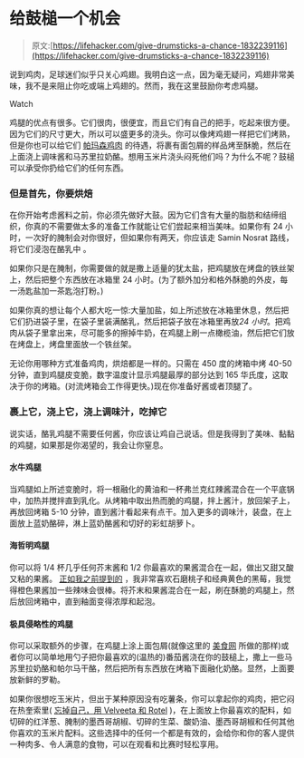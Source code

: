# 给鼓槌一个机会

> 原文:[https://lifehacker.com/give-drumsticks-a-chance-1832239116](https://lifehacker.com/give-drumsticks-a-chance-1832239116)

说到鸡肉，足球迷们似乎只关心鸡翅。我明白这一点，因为毫无疑问，鸡翅非常美味，我不是来阻止你吃或端上鸡翅的。然而，我在这里鼓励你考虑鸡腿。

Watch

鸡腿的优点有很多。它们很肉，很便宜，而且它们有自己的把手，吃起来很方便。因为它们的尺寸更大，所以可以盛更多的浇头。你可以像烤鸡翅一样把它们烤熟，但是你也可以给它们 [帕玛森鸡肉](https://www.foodnetwork.com/recipes/food-network-kitchen/chicken-parmesan-drumsticks-3639805) 的待遇，将裹有面包屑的样品烤至酥脆，然后在上面浇上调味酱和马苏里拉奶酪。想用玉米片浇头闷死他们吗？为什么不呢？鼓槌可以承受你扔给它们的任何东西。

### 但是首先，你要烘焙

在你开始考虑酱料之前，你必须先做好大鼓。因为它们含有大量的脂肪和结缔组织，你真的不需要做太多的准备工作就能让它们尝起来相当美味。如果你有 24 小时，一次好的腌制会对你很好，但如果你有两天，你应该走 Samin Nosrat 路线，将它们浸泡在酪乳中 。

如果你只是在腌制，你需要做的就是撒上适量的犹太盐，把鸡腿放在烤盘的铁丝架上，然后把整个东西放在冰箱里 24 小时。(为了额外加分和格外酥脆的外皮，每一汤匙盐加一茶匙泡打粉。)

如果你真的想让每个人都大吃一惊:大量加盐，如上所述放在冰箱里休息，然后把它们扔进袋子里，在袋子里装满酪乳，然后把袋子放在冰箱里再放*24 小时*。把鸡肉从袋子里拿出来，尽可能多的擦掉牛奶，在鸡腿上刷一点橄榄油，然后把它们放在烤盘上，烤盘里面放一个铁丝架。

无论你用哪种方式准备鸡肉，烘焙都是一样的。只需在 450 度的烤箱中烤 40-50 分钟，直到鸡腿皮变脆，数字温度计显示鸡腿最厚的部分达到 165 华氏度，这取决于你的烤箱。(对流烤箱会工作得更快。)现在你准备好酱或者顶腿了。

### 裹上它，浇上它，浇上调味汁，吃掉它

说实话，酪乳鸡腿不需要任何酱，你应该让鸡自己说话。但是我得到了美味、黏黏的鸡腿，如果那是你渴望的，我会让你窒息。

#### 水牛鸡腿

当鸡腿如上所述变脆时，将一根融化的黄油和一杯弗兰克红辣酱混合在一个平底锅中，加热并搅拌直到乳化。从烤箱中取出热而脆的鸡腿，拌上酱汁，放回架子上，再放回烤箱 5-10 分钟，直到酱汁看起来有点干。加入更多的调味汁，装盘，在上面放上蓝奶酪碎，淋上蓝奶酪酱和切好的彩虹胡萝卜。

#### 海哲明鸡腿

你可以将 1/4 杯几乎任何芥末酱和 1/2 你最喜欢的果酱混合在一起，做出又甜又酸又粘的果酱。 [正如我之前提到的](https://skillet.lifehacker.com/glaze-roasted-meats-with-mustard-and-jam-1831618342) ，我非常喜欢石磨桃子和经典黄色的黑莓，我觉得橙色果酱加一些辣味会很棒。将芥末和果酱混合在一起，刷在酥脆的鸡腿上，然后放回烤箱中，直到釉面变得浓厚和起泡。

#### 极具侵略性的鸡腿

你可以采取额外的步骤，在鸡腿上涂上面包屑(就像这里的 [美食网](https://www.foodnetwork.com/recipes/food-network-kitchen/chicken-parmesan-drumsticks-3639805) 所做的那样)或者你可以简单地用勺子把你最喜欢的(温热的)番茄酱浇在你的鼓槌上，撒上一些马苏里拉奶酪和帕尔马干酪，然后把所有东西放在烤箱下面融化奶酪。显然，上面要放新鲜的罗勒。

如果你很想吃玉米片，但出于某种原因没有吃薯条，你可以拿起你的鸡肉，把它闷在热奎索里( [忘掉自己，用 Velveeta 和 Rotel](https://skillet.lifehacker.com/3-cheesy-dips-that-are-way-better-than-whatever-chipotl-1818528845) )，在上面放上你最喜欢的配料，如切碎的红洋葱、腌制的墨西哥胡椒、切碎的生菜、酸奶油、墨西哥胡椒和任何其他你喜欢的玉米片配料。这些选择中的任何一个都是有效的，会给你和你的客人提供一种肉多、令人满意的食物，可以在观看和比赛时轻松享用。